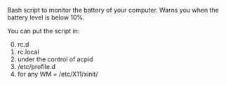 Bash script to monitor the battery of your computer. Warns you when the battery level is below 10%.

You can put the script in:

0) rc.d 
1) rc.local 
2) under the control of acpid
3) /etc/profile.d
4) for any WM = /etc/X11/xinit/ 
